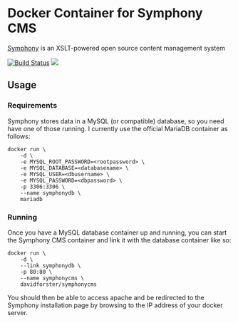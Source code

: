 # Docker Container for Symphony CMS

[Symphony](http://www.getsymphony.com) is an XSLT-powered open source content management system

[![Build Status](https://travis-ci.org/DavidForster/symphonycms-docker.svg?branch=master)](https://travis-ci.org/DavidForster/symphonycms-docker)
[![](https://badge.imagelayers.io/davidforster/symphonycms:latest.svg)](https://imagelayers.io/?images=davidforster/symphonycms:latest "Get your own badge on imagelayers.io")

## Usage

### Requirements

Symphony stores data in a MySQL (or compatible) database, so you need have one of those running. I currently use the official MariaDB container as follows:

    docker run \
        -d \
        -e MYSQL_ROOT_PASSWORD=<rootpassword> \
        -e MYSQL_DATABASE=<databasename> \
        -e MYSQL_USER=<dbusername> \
        -e MYSQL_PASSWORD=<dbpassword> \
        -p 3306:3306 \
        --name symphonydb \
        mariadb

### Running

Once you have a MySQL database container up and running, you can start the Symphony CMS container and link it with the database container like so:

    docker run \
        -d \
        --link symphonydb \
        -p 80:80 \
        --name symphonycms \
        davidforster/symphonycms

You should then be able to access apache and be redirected to the Symphony installation page by browsing to the IP address of your docker server.
